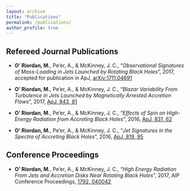 ```yaml
---
layout: archive
title: "Publications"
permalink: /publications/
author_profile: true
---
```


## Refereed Journal Publications

- **O’ Riordan, M.**, Pe’er, A., & McKinney, J. C., “*Observational Signatures of Mass-Loading in Jets
Launched by Rotating Black Holes*”, 2017, accepted for publication in ApJ, [<u>arXiv:1711.04691</u>](https://arxiv.org/abs/1711.04691)

- **O’ Riordan, M.**, Pe’er, A., & McKinney, J. C., 
“*Blazar Variability From Turbulence in Jets Launched by Magnetically Arrested Accretion Flows*”, 
2017, [<u>ApJ, 843, 81</u>](http://iopscience.iop.org/article/10.3847/1538-4357/aa7339)

- **O’ Riordan, M.**, Pe’er, A., & McKinney, J. C., “*Effects of Spin on High-Energy Radiation from
Accreting Black Holes*”, 2016, [<u>ApJ, 831, 62</u>](http://iopscience.iop.org/article/10.3847/0004-637X/831/1/62)

- **O’ Riordan, M.**, Pe’er, A., & McKinney, J. C., “*Jet Signatures in the Spectra of Accreting Black
Holes*”, 2016, [<u>ApJ, 819, 95</u>](http://iopscience.iop.org/article/10.3847/0004-637X/819/2/95)

<!---
## Submitted For Publication

- **O’ Riordan, M.**, Pe’er, A., & McKinney, J. C., “*Observational Signatures of Mass-Loading in Jets
Launched by Rotating Black Holes*”, 2017, submitted to ApJ, [<u>arXiv:1711.04691</u>](https://arxiv.org/abs/1711.04691)
--->

## Conference Proceedings

- **O’ Riordan, M.**, Pe’er, A., & McKinney, J. C., “*High Energy Radiation From Jets and Accretion
Disks Near Rotating Black Holes*”, 2017, AIP Conference Proceedings, [<u>1792, 040042</u>](http://aip.scitation.org/doi/abs/10.1063/1.4968946)

<!---
{% if author.googlescholar %}
  You can also find my articles on <u><a href="{{author.googlescholar}}">my Google Scholar profile</a>.</u>
{% endif %}

{% include base_path %}

{% for post in site.publications reversed %}
  {% include archive-single.html %}
{% endfor %}
--->
